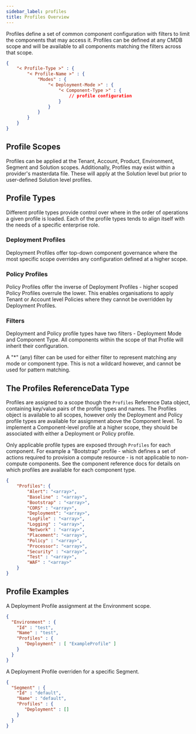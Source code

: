 ```yaml
---
sidebar_label: profiles
title: Profiles Overview
---
```

Profiles define a set of common component configuration with filters to limit the components that may access it. Profiles can be defined at any CMDB scope and will be available to all components matching the filters across that scope.

```json
{
    "< Profile-Type >" : {
        "< Profile-Name >" : {
            "Modes" : {
                "< Deployment-Mode >" : {
                    "< Component-Type >" : {
                        // profile configuration
                    }
                }
            }
        }
    }
}
```

## Profile Scopes

Profiles can be applied at the Tenant, Account, Product, Environment, Segment and Solution scopes. Additionally, Profiles may exist within a provider's masterdata file. These will apply at the Solution level but prior to user-defined Solution level profiles.

## Profile Types

Different profile types provide control over where in the order of operations a given profile is loaded. Each of the profile types tends to align itself with the needs of a specific enterprise role.

### Deployment Profiles

Deployment Profiles offer top-down component governance where the most specific scope overrides any configuration defined at a higher scope.

### Policy Profiles

Policy Profiles offer the inverse of Deployment Profiles - higher scoped Policy Profiles overrule the lower. This enables organisations to apply Tenant or Account level Policies where they cannot be overridden by Deployment Profiles.

### Filters

Deployment and Policy profile types have two filters - Deployment Mode and Component Type. All components within the scope of that Profile will inherit their configuration.

A "*" (any) filter can be used for either filter to represent matching any mode or component type. This is not a wildcard however, and cannot be used for pattern matching.

## The Profiles ReferenceData Type

Profiles are assigned to a scope though the `Profiles` Reference Data object, containing key/value pairs of the profile types and names. The Profiles object is available to all scopes, however only the Deployment and Policy profile types are available for assignment above the Component level. To implement a Component-level profile at a higher scope, they should be associated with either a Deployment or Policy profile.

Only applicable profile types are exposed through `Profiles` for each component. For example a "Bootstrap" profile - which defines a set of actions required to provision a compute resource - is not applicable to non-compute components. See the component reference docs for details on which profiles are available for each component type.

```json
{
    "Profiles": {
        "Alert": "<array>",
        "Baseline" : "<array>",
        "Bootstrap" : "<array>",
        "CORS" : "<array>",
        "Deployment": "<array>",
        "LogFile" : "<array>",
        "Logging" : "<array>",
        "Network" : "<array>",
        "Placement": "<array>",
        "Policy" : "<array>",
        "Processor": "<array>",
        "Security" : "<array>",
        "Test" : "<array>",
        "WAF" : "<array>"
    }
}
```

## Profile Examples

A Deployment Profile assignment at the Environment scope.

```json
{
  "Environment" : {
    "Id" : "test",
    "Name" : "test",
    "Profiles" : {
       "Deployment" : [ "ExampleProfile" ]
    }
  }
}
```

A Deployment Profile overriden for a specific Segment.

```json
{
  "Segment" : {
    "Id" : "default",
    "Name" : "default",
    "Profiles" : {
       "Deployment" : []
    }
  }
}
```

